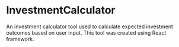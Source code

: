 # InvestmentCalculator

An investment calculator tool used to calculate expected investment outcomes based on user input.
This tool was created using React framework.
